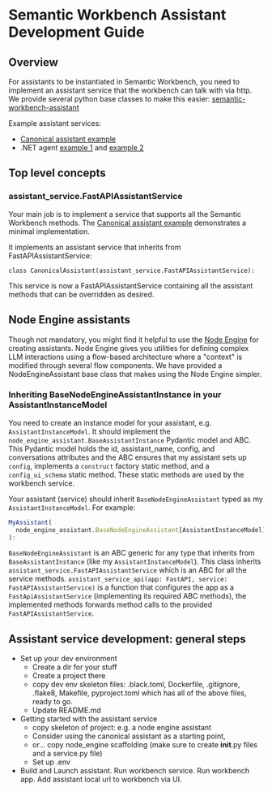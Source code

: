 # Semantic Workbench Assistant Development Guide

## Overview

For assistants to be instantiated in Semantic Workbench, you need to implement an assistant service that the workbench can talk with via http.
We provide several python base classes to make this easier: [semantic-workbench-assistant](../semantic-workbench/v1/service/semantic-workbench-assistant/README.md)

Example assistant services:

- [Canonical assistant example](../semantic-workbench/v1/service/semantic-workbench-assistant/semantic_workbench_assistant/canonical.py)
- .NET agent [example 1](../examples/dotnet-example01/README.md) and [example 2](../examples/dotnet-example02/README.md)

## Top level concepts

### assistant_service.FastAPIAssistantService

Your main job is to implement a service that supports all the Semantic Workbench methods. The [Canonical assistant example](../semantic-workbench/v1/service/semantic-workbench-assistant/semantic_workbench_assistant/canonical.py) demonstrates a minimal implementation.

It implements an assistant service that inherits from FastAPIAssistantService:

`class CanonicalAssistant(assistant_service.FastAPIAssistantService):`

This service is now a FastAPIAssistantService containing all the assistant methods that can be overridden as desired.

## Node Engine assistants

Though not mandatory, you might find it helpful to use the [Node Engine](https://github.com/microsoft/nodeengine) for creating assistants.
Node Engine gives you utilities for defining complex LLM interactions using a flow-based architecture where a "context" is modified through several flow components.
We have provided a NodeEngineAssistant base class that makes using the Node Engine simpler.

### Inheriting BaseNodeEngineAssistantInstance in your AssistantInstanceModel

You need to create an instance model for your assistant, e.g. `AssistantInstanceModel`.
It should implement the `node_engine_assistant.BaseAssistantInstance` Pydantic model and ABC.
This Pydantic model holds the id, assistant_name, config, and conversations attributes and the ABC ensures that my assistant sets up `config`, implements a `construct` factory static method, and a `config_ui_schema` static method.
These static methods are used by the workbench service.

Your assistant (service) should inherit `BaseNodeEngineAssistant` typed as my `AssistantInstanceModel`.
For example:

```jsx
MyAssistant(
  node_engine_assistant.BaseNodeEngineAssistant[AssistantInstanceModel]
):
```

`BaseNodeEngineAssistant` is an ABC generic for any type that inherits from `BaseAssistantInstance` (like my `AssistantInstanceModel`).
This class inherits `assistant_service.FastAPIAssistantService` which is an ABC for all the service methods.
`assistant_service_api(app: FastAPI, service: FastAPIAssistantService)` is a function that configures the app as a `FastApiAssistantService` (implementing its required ABC methods), the implemented methods forwards method calls to the provided `FastAPIAssistantService`.

## Assistant service development: general steps

- Set up your dev environment
  - Create a dir for your stuff
  - Create a project there
  - copy dev env skeleton files: .black.toml, Dockerfile, .gitignore, .flake8, Makefile, pyproject.toml which has all of the above files, ready to go.
  - Update README.md
- Getting started with the assistant service
  - copy skeleton of project: e.g. a node engine assistant
  - Consider using the canonical assistant as a starting point,
  - or... copy node_engine scaffolding (make sure to create **init**.py files and a service.py file)
  - Set up .env
- Build and Launch assistant. Run workbench service. Run workbench app. Add assistant local url to workbench via UI.
